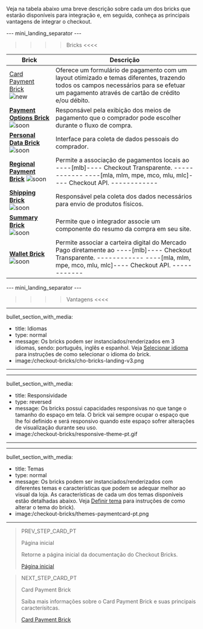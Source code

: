 Veja na tabela abaixo uma breve descrição sobre cada um dos bricks que estarão disponíveis para integração e, em seguida, conheça as principais vantagens de integrar o checkout.

--- mini_landing_separator ---

>>>> Bricks <<<<

| Brick | Descrição |
|---|---|
| [Card Payment Brick](/developers/pt/docs/checkout-bricks-beta/card-payment-brick) <br/> ![new](checkout-bricks/new-button-pt.png) | Oferece um formulário de pagamento com um layout otimizado e temas diferentes, trazendo todos os campos necessários para se efetuar um pagamento através de cartão de crédito e/ou débito. | 
| [**Payment Options Brick**](/developers/pt/docs/checkout-bricks-beta/payment-options-brick) ![soon](checkout-bricks/soon-button-pt.png) | Responsável pela exibição dos meios de pagamento que o comprador pode escolher durante o fluxo de compra.  |
| [**Personal Data Brick**](/developers/pt/docs/checkout-bricks-beta/personal-data-brick) ![soon](checkout-bricks/soon-button-pt.png) | Interface para coleta de dados pessoais do comprador. |
| [**Regional Payment Brick**](/developers/pt/docs/checkout-bricks-beta/regional-payment-brick) ![soon](checkout-bricks/soon-button-pt.png) | Permite a associação de pagamentos locais ao ----[mlb]---- Checkout Transparente. ------------ ----[mla, mlm, mpe, mco, mlu, mlc]---- Checkout API. ------------ |
| [**Shipping Brick**](/developers/pt/docs/checkout-bricks-beta/shipping-brick) <br/> ![soon](checkout-bricks/soon-button-pt.png) | Responsável pela coleta dos dados necessários para envio de produtos físicos. | 
| [**Summary Brick**](/developers/pt/docs/checkout-bricks-beta/summary-brick) <br/> ![soon](checkout-bricks/soon-button-pt.png) | Permite que o integrador associe um componente do resumo da compra em seu site. | 
| [**Wallet Brick**](/developers/pt/docs/checkout-bricks-beta/wallet-brick) <br/> ![soon](checkout-bricks/soon-button-pt.png) | Permite associar a carteira digital do Mercado Pago diretamente ao ----[mlb]---- Checkout Transparente. ------------ ----[mla, mlm, mpe, mco, mlu, mlc]---- Checkout API. ------------ | 

--- mini_landing_separator ---

>>>> Vantagens <<<< 

---
bullet_section_with_media: 
 - title: Idiomas
 - type: normal
 - message: Os bricks podem ser instanciados/renderizados em 3 idiomas, sendo: português, inglês e espanhol. Veja [Selecionar idioma](/developers/pt/docs/checkout-bricks-beta/additional-customization/select-language) para instruções de como selecionar o idioma do brick.
 - image:/checkout-bricks/cho-bricks-landing-v3.png
---

---
bullet_section_with_media: 
 - title: Responsividade
 - type: reversed
 - message: Os bricks possui capacidades responsivas no que tange o tamanho do espaço em tela. O brick vai sempre ocupar o espaço que lhe foi definido e será responsivo quando este espaço sofrer alterações de visualização durante seu uso. 
 - image:/checkout-bricks/responsive-theme-pt.gif
---

---
bullet_section_with_media: 
 - title: Temas
 - type: normal
 - message: Os bricks podem ser instanciados/renderizados com diferentes temas e características que podem se adequar melhor ao visual da loja. As características de cada um dos temas disponíveis estão detalhadas abaixo. Veja [Definir tema](/developers/pt/docs/checkout-bricks-beta/additional-customization/set-theme) para instruções de como alterar o tema do brick).
 - image:/checkout-bricks/themes-paymentcard-pt.png
---

> PREV_STEP_CARD_PT
>
> Página inicial
>
> Retorne a página inicial da documentação do Checkout Bricks.
>
> [Página inicial](/developers/pt/docs/checkout-bricks-beta/landing)

> NEXT_STEP_CARD_PT
>
> Card Payment Brick
>
> Saiba mais informações sobre o Card Payment Brick e suas principais caracterísitcas.
>
> [Card Payment Brick](/developers/pt/docs/checkout-bricks-beta/card-payment-brick)